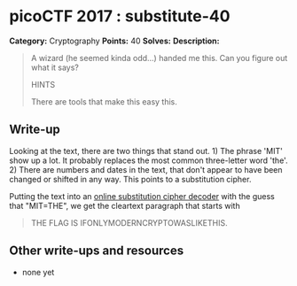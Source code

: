 # picoCTF 2017 : substitute-40

**Category:** Cryptography
**Points:** 40
**Solves:** 
**Description:**

> A wizard (he seemed kinda odd...) handed me this. Can you figure out what it says?
> 
> 
>  HINTS
> 
> There are tools that make this easy this.


## Write-up

Looking at the text, there are two things that stand out. 1) The phrase 'MIT' show up a lot. It probably replaces the most common three-letter word 'the'. 2) There are numbers and dates in the text, that don't appear to have been changed or shifted in any way. This points to a substitution cipher.

Putting the text into an [online substitution cipher decoder](http://quipqiup.com/) with the guess that "MIT=THE", we get the cleartext paragraph that starts with

>THE FLAG IS IFONLYMODERNCRYPTOWASLIKETHIS.

## Other write-ups and resources

* none yet
